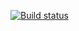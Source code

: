 [![Build status](https://ci.appveyor.com/api/projects/status/5dp1wujm3sh8d73d/branch/main?svg=true)](https://ci.appveyor.com/project/pno666/oadz2-l33ev/branch/main)